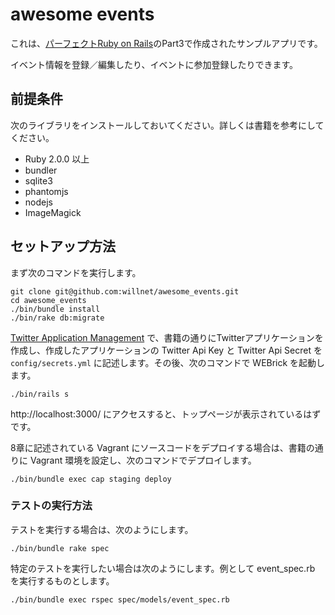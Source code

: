 # awesome events

これは、[パーフェクトRuby on Rails](http://gihyo.jp/book/2014/978-4-7741-6516-5)のPart3で作成されたサンプルアプリです。

イベント情報を登録／編集したり、イベントに参加登録したりできます。

## 前提条件

次のライブラリをインストールしておいてください。詳しくは書籍を参考にしてください。

* Ruby 2.0.0 以上
* bundler
* sqlite3
* phantomjs
* nodejs
* ImageMagick


## セットアップ方法

まず次のコマンドを実行します。

```
git clone git@github.com:willnet/awesome_events.git
cd awesome_events
./bin/bundle install
./bin/rake db:migrate
```

[Twitter Application Management](https://apps.twitter.com/) で、書籍の通りにTwitterアプリケーションを作成し、作成したアプリケーションの Twitter Api Key と Twitter Api Secret を `config/secrets.yml` に記述します。その後、次のコマンドで WEBrick を起動します。

```
./bin/rails s
```

http://localhost:3000/ にアクセスすると、トップページが表示されているはずです。

8章に記述されている Vagrant にソースコードをデプロイする場合は、書籍の通りに Vagrant 環境を設定し、次のコマンドでデプロイします。

```
./bin/bundle exec cap staging deploy
```

### テストの実行方法

テストを実行する場合は、次のようにします。

```
./bin/bundle rake spec
```

特定のテストを実行したい場合は次のようにします。例として event_spec.rb を実行するものとします。

```
./bin/bundle exec rspec spec/models/event_spec.rb
```
